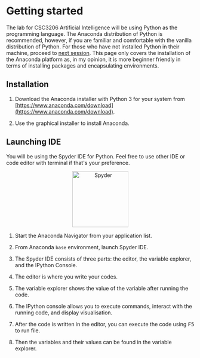 # Getting started

The lab for CSC3206 Artificial Intelligence will be using Python as the programming language. The Anaconda distribution of Python is recommended, however, if you are familiar and comfortable with the vanilla distribution of Python. For those who have not installed Python in their machine, proceed to [next session](#installation). This page only covers the installation of the Anaconda platform as, in my opinion, it is more beginner friendly in terms of installing packages and encapsulating environments.

## Installation

1. Download the Anaconda installer with Python 3 for your system from [https://www.anaconda.com/download](https://www.anaconda.com/download).

2. Use the graphical installer to install Anaconda.


## Launching IDE

You will be using the Spyder IDE for Python. Feel free to use other IDE or code editor with terminal if that's your preference.

<div style="text-align: center"><img src="https://spyder-ide.org/static/images/spyder-logo.svg" alt="Spyder" height="150px"></div>

1. Start the Anaconda Navigator from your application list.

2. From Anaconda `base` environment, launch Spyder IDE.

3. The Spyder IDE consists of three parts: the editor, the variable explorer, and the IPython Console.

4. The editor is where you write your codes.

5. The variable explorer shows the value of the variable after running the code.

6. The IPython console allows you to execute commands, interact with the running code, and display visualisation.

7. After the code is written in the editor, you can execute the code using <kbd>F5</kbd> to run file.

8. Then the variables and their values can be found in the variable explorer.




<!-- :::: tabs

::: tab Windows
``` bash
python 
```
:::


::: tab Mac
``` javascript
() => {
  console.log('Javascript code example')
}
```
:::

::: tab Linux

:::

:::: -->
